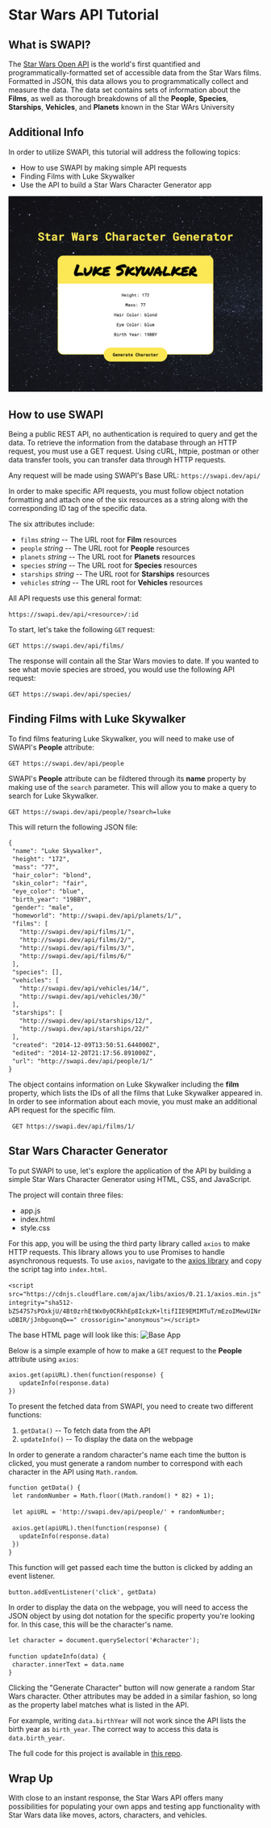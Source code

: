 # Star Wars API Tutorial

## What is SWAPI?
The [Star Wars Open API](https://swapi.dev/) is the world's first quantified and programmatically-formatted set of accessible data from the Star Wars films. Formatted in JSON, this data allows you to programmatically collect and measure the data. The data set contains sets of information about the **Films**, as well as thorough breakdowns of all the **People**, **Species**, **Starships**, **Vehicles**, and **Planets** known in the Star WArs University 

## Additional Info
In order to utilize SWAPI, this tutorial will address the following topics:
* How to use SWAPI by making simple API requests
* Finding Films with Luke Skywalker
* Use the API to build a Star Wars Character Generator app

![Character Generator Screenshot](https://raw.githubusercontent.com/christylumm/swapi-tutorial/master/img/swapi-generator.png?token=APY6ZIRFPB3JFCXLFTWPYWLAKED4O "Character Generator Screenshot")

## How to use SWAPI
Being a public REST API, no authentication is required to query and get the data. To retrieve the information from the database through an HTTP request, you must use a GET request. Using cURL, httpie, postman or other data transfer tools, you can transfer data through HTTP requests. 

Any request will be made using SWAPI's Base URL:
`https://swapi.dev/api/`

In order to make specific API requests, you must follow object notation formatting and attach one of the six resources as a string along with the corresponding ID tag of the specific data. 

The six attributes include: 
* `films` _string_ -- The URL root for **Film** resources
* `people` _string_ -- The URL root for **People** resources
* `planets` _string_ -- The URL root for **Planets** resources
* `species` _string_ -- The URL root for **Species** resources
* `starships` _string_ -- The URL root for **Starships** resources
* `vehicles` _string_ -- The URL root for **Vehicles** resources

All API requests use this general format: 

```https://swapi.dev/api/<resource>/:id ```

To start, let's take the following `GET` request:

 ```GET https://swapi.dev/api/films/```

The response will contain all the Star Wars movies to date. If you wanted to see what movie species are stroed, you would use the following API request: 

```GET https://swapi.dev/api/species/```

## Finding Films with Luke Skywalker
To find films featuring Luke Skywalker, you will need to make use of SWAPI's **People** attribute:

```GET https://swapi.dev/api/people```

SWAPI's **People** attribute can be fildtered through its **name** property by making use of the `search` parameter. This will allow you to make a query to search for Luke Skywalker.

```GET https://swapi.dev/api/people/?search=luke```

This will return the following JSON file: 

```
{
 "name": "Luke Skywalker",
 "height": "172",
 "mass": "77",
 "hair_color": "blond",
 "skin_color": "fair",
 "eye_color": "blue",
 "birth_year": "19BBY",
 "gender": "male",
 "homeworld": "http://swapi.dev/api/planets/1/",
 "films": [
   "http://swapi.dev/api/films/1/",
   "http://swapi.dev/api/films/2/",
   "http://swapi.dev/api/films/3/",
   "http://swapi.dev/api/films/6/"
 ],
 "species": [],
 "vehicles": [
   "http://swapi.dev/api/vehicles/14/",
   "http://swapi.dev/api/vehicles/30/"
 ],
 "starships": [
   "http://swapi.dev/api/starships/12/",
   "http://swapi.dev/api/starships/22/"
 ],
 "created": "2014-12-09T13:50:51.644000Z",
 "edited": "2014-12-20T21:17:56.891000Z",
 "url": "http://swapi.dev/api/people/1/"
}
```

The object contains information on Luke Skywalker including the **film** property, which lists the IDs of all the films that Luke Skywalker appeared in. In order to see information about each movie, you must make an additional API request for the specific film. 

``` GET https://swapi.dev/api/films/1/```

## Star Wars Character Generator
To put SWAPI to use, let's explore the application of the API by building a simple Star Wars Character Generator using HTML, CSS, and JavaScript.

The project will contain three files: 
* app.js
* index.html
* style.css

For this app, you will be using the third party library called `axios` to make HTTP requests. This library allows you to use Promises to handle asynchronous requests. To use `axios`, navigate to the [axios library](https://cdnjs.com/libraries/axios) and copy the script tag into `index.html`.

```<script src="https://cdnjs.cloudflare.com/ajax/libs/axios/0.21.1/axios.min.js" integrity="sha512-bZS47S7sPOxkjU/4Bt0zrhEtWx0y0CRkhEp8IckzK+ltifIIE9EMIMTuT/mEzoIMewUINruDBIR/jJnbguonqQ==" crossorigin="anonymous"></script>```

The base HTML page will look like this:
![Base App](https://raw.githubusercontent.com/christylumm/swapi-tutorial/master/img/app-base.png?token=APY6ZIQX3PXEEK44PCZGMFTAKEC3I "Base App")

Below is a simple example of how to make a `GET` request to the **People** attribute using `axios`:

```
axios.get(apiURL).then(function(response) {
   updateInfo(response.data)
})
```

To present the fetched data from SWAPI, you need to create two different functions: 
1. `getData()` -- To fetch data from the API
2. `updateInfo()` -- To display the data on the webpage

In order to generate a random character's name each time the button is clicked, you must generate a random number to correspond with each character in the API using `Math.random`.

```
function getData() {
 let randomNumber = Math.floor((Math.random() * 82) + 1);
 
 let apiURL = 'http://swapi.dev/api/people/' + randomNumber;
 
 axios.get(apiURL).then(function(response) {
   updateInfo(response.data)
 })
}
```

This function will get passed each time the button is clicked by adding an event listener. 

```button.addEventListener('click', getData)```

In order to display the data on the webpage, you will need to access the JSON object by using dot notation for the specific property you're looking for. In this case, this will be the character's name. 

```
let character = document.querySelector('#character');
 
function updateInfo(data) {
 character.innerText = data.name
}
```

Clicking the "Generate Character" button will now generate a random Star Wars character. Other attributes may be added in a similar fashion, so long as the property label matches what is listed in the API. 

For example, writing `data.birthYear` will not work since the API lists the birth year as `birth_year`. The correct way to access this data is `data.birth_year`. 

The full code for this project is available in [this repo](https://github.com/christylumm/swapi-tutorial).

## Wrap Up
With close to an instant response, the Star Wars API offers many possibilities for populating your own apps and testing app functionality with Star Wars data like moves, actors, characters, and vehicles. 